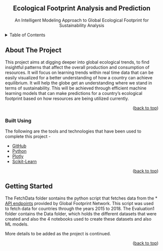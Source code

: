 <div id="top"></div>

<br />
<div align="center">
  <h2 align="center">Ecological Footprint Analysis and Prediction</h2>

  <p align="center">
    An Intelligent Modeling Approach to Global Ecological Footprint for Sustainability Analysis
    <br />
<!--     <a href="https://github.com/othneildrew/Best-README-Template">View Demo</a> -->
  </p>
</div>



<!-- TABLE OF CONTENTS -->
<details>
  <summary>Table of Contents</summary>
  <ol>
    <li>
      <a href="#about-the-project">About The Project</a>
      <ul>
        <li><a href="#built-using">Built Using</a></li>
      </ul>
    </li>
    <li>
      <a href="#getting-started">Getting Started</a>
    </li>
  </ol>
</details>



<!-- ABOUT THE PROJECT -->
## About The Project

This project aims at digging deeper into global ecological trends, to find insightful patterns that affect the overall production and consumption of resources. It will focus on learning trends within real time data that can be easily visualized for a better understanding of how a country can achieve equilibrium. It will help the globe get an understanding where we stand in terms of sustainability. This will be achieved through efficient machine learning models that can make predictions for a country’s ecological footprint based on how resources are being utilized currently.

<p align="right">(<a href="#top">back to top</a>)</p>



### Built Using

The following are the tools and technologies that have been used to complete this project - 
* [GitHub](https://github.com/)
* [Python](https://www.python.org/)
* [Plotly](https://plotly.com/python/)
* [Scikit-Learn](https://scikit-learn.org/stable/)


<p align="right">(<a href="#top">back to top</a>)</p>



<!-- GETTING STARTED -->
## Getting Started

The FetchData folder sontains the python script that fetches data from the * [API endpoints](https://data.footprintnetwork.org/#/api) provided by Global Footprint Network. This script was used to fetch data for countries through the years 2015 to 2018.
The Evaluation1 folder contains the Data folder, which holds the different datasets that were created and also the 4 notebooks used to create these datasets and also ML models.

More details to be added as the project is continued.
<p align="right">(<a href="#top">back to top</a>)</p>
